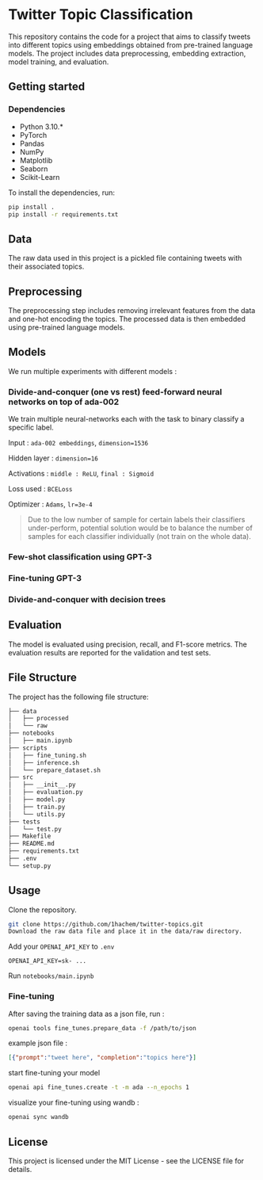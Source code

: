 

# Twitter Topic Classification
This repository contains the code for a project that aims to classify tweets into different topics using embeddings obtained from pre-trained language models. The project includes data preprocessing, embedding extraction, model training, and evaluation.

## Getting started

### Dependencies

- Python 3.10.*
- PyTorch
- Pandas
- NumPy
- Matplotlib
- Seaborn
- Scikit-Learn

To install the dependencies, run:

```bash
pip install .
pip install -r requirements.txt
```

## Data
The raw data used in this project is a pickled file containing tweets with their associated topics.

## Preprocessing
The preprocessing step includes removing irrelevant features from the data and one-hot encoding the topics. The processed data is then embedded using pre-trained language models.

## Models
We run multiple experiments with different models :

### **Divide-and-conquer (one vs rest) feed-forward neural networks on top of ada-002**

We train multiple neural-networks each with the task to binary classify a specific label. 

Input : `ada-002 embeddings`, `dimension=1536`

Hidden layer : `dimension=16`

Activations : `middle : ReLU`, `final : Sigmoid` 

Loss used : `BCELoss`

Optimizer : `Adams`, `lr=3e-4`

> Due to the low number of sample for certain labels their classifiers under-perform, potential solution would be to balance the number of samples for each classifier individually (not train on the whole data).

### **Few-shot classification using GPT-3**
### **Fine-tuning GPT-3**
### **Divide-and-conquer with decision trees**

## Evaluation
The model is evaluated using precision, recall, and F1-score metrics. The evaluation results are reported for the validation and test sets.

## File Structure
The project has the following file structure:

```bash
├── data
│   ├── processed
│   └── raw
├── notebooks
│   ├── main.ipynb
├── scripts
│   ├── fine_tuning.sh
│   ├── inference.sh
│   └── prepare_dataset.sh
├── src
│   ├── __init__.py
│   ├── evaluation.py
│   ├── model.py
│   ├── train.py
│   └── utils.py
├── tests
│   └── test.py
├── Makefile
├── README.md
├── requirements.txt
├── .env
└── setup.py
```

## Usage
Clone the repository.

```bash
git clone https://github.com/1hachem/twitter-topics.git
Download the raw data file and place it in the data/raw directory.
```
Add your `OPENAI_API_KEY` to `.env`

```
OPENAI_API_KEY=sk- ...
```

Run `notebooks/main.ipynb`

### Fine-tuning 
After saving the training data as a json file, run :
```bash
openai tools fine_tunes.prepare_data -f /path/to/json
```
example json file :

```json
[{"prompt":"tweet here", "completion":"topics here"}]
```
start fine-tuning your model

```bash
openai api fine_tunes.create -t -m ada --n_epochs 1
```

visualize your fine-tuning using wandb :

```bash
openai sync wandb
```


## License
This project is licensed under the MIT License - see the LICENSE file for details.